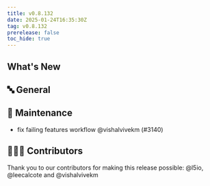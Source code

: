 ```yaml
---
title: v0.8.132
date: 2025-01-24T16:35:30Z
tag: v0.8.132
prerelease: false
toc_hide: true
---
```


## What's New
## 🔤 General
## 🧰 Maintenance

- fix failing features workflow @vishalvivekm (#3140)

## 👨🏽‍💻 Contributors

Thank you to our contributors for making this release possible:
@l5io, @leecalcote and @vishalvivekm

